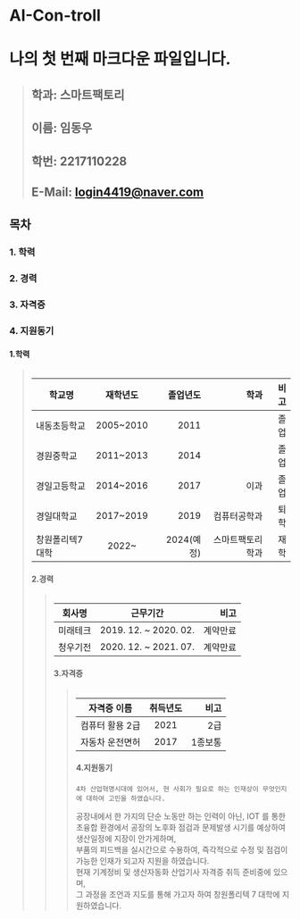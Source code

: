 # AI-Con-troll

# **나의 첫 번째 마크다운 파일입니다.**
> 
> ##  **학과: 스마트팩토리**
> ##  **이름: 임동우**   
> ##  **학번: 2217110228**    
> ##  **E-Mail: login4419@naver.com**    


## 목차    
###  1. 학력     
###  2. 경력    
###  3. 자격증
###  4. 지원동기   

 #### 1.학력
> <table>
|학교명 | 재학년도 | 졸업년도 | 학과 | 비고
|------------|:------------------:|-------:|--------------:|---------:|
| 내동초등학교 | 2005~2010 | 2011 |   | 졸업
| 경원중학교 | 2011~2013 | 2014 |    | 졸업
| 경일고등학교 | 2014~2016 | 2017 | 이과 | 졸업
| 경일대학교 | 2017~2019 | 2019 | 컴퓨터공학과 | 퇴학
| 창원폴리텍7대학| 2022~ | 2024(예정)| 스마트팩토리학과 | 재학

#### 2.경력
> <table>
| 회사명 | 근무기간  | 비고
|------------|:-------------------:|-------:|
| 미래테크 | 2019. 12. ~ 2020. 02. | 계약만료 |
| 청우기전 | 2020. 12. ~ 2021. 07. | 계약만료 |

#### 3.자격증
> <table>
| 자격증 이름 | 취득년도  | 비고
|------------|:-------------------:|-------:|
| 컴퓨터 활용 2급 | 2021 | 2급 |
| 자동차 운전면허 | 2017 | 1종보통|

#### 4.지원동기    
    4차 산업혁명시대에 있어서, 현 사회가 필요로 하는 인재상이 무엇인지에 대하여 고민을 하였습니다.
  공장내에서 한 가지의 단순 노동만 하는 인력이 아닌, IOT 를 통한 초융합 환경에서 공장의 노후화 점검과 문제발생 시기를 예상하여 생산일정에 지장이 안가게하며,     
  부품의 피드백을 실시간으로 수용하여, 즉각적으로 수정 및 점검이 가능한 인재가 되고자 지원을  하였습니다.    
  현재 기계정비 및 생산자동화 산업기사 자격증 취득 준비중에 있으며,     
  그 과정을 조언과 지도를 통해 가고자 하여 창원폴리텍 7 대학에 지원하였습니다.